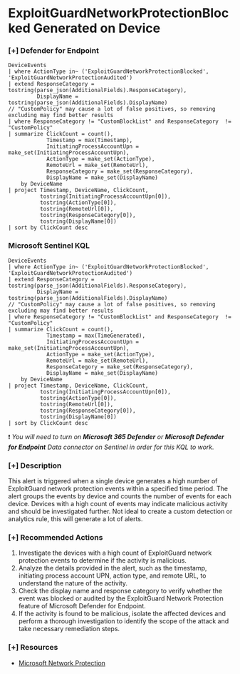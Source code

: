 # ExploitGuardNetworkProtectionBlocked Generated on Device

### [+] Defender for Endpoint 
```
DeviceEvents
| where ActionType in~ ('ExploitGuardNetworkProtectionBlocked', 'ExploitGuardNetworkProtectionAudited')
| extend ResponseCategory = tostring(parse_json(AdditionalFields).ResponseCategory),
         DisplayName = tostring(parse_json(AdditionalFields).DisplayName)
// "CustomPolicy" may cause a lot of false positives, so removing excluding may find better results
| where ResponseCategory != "CustomBlockList" and ResponseCategory  != "CustomPolicy" 
| summarize ClickCount = count(), 
            Timestamp = max(Timestamp), 
            InitiatingProcessAccountUpn = make_set(InitiatingProcessAccountUpn),
            ActionType = make_set(ActionType),
            RemoteUrl = make_set(RemoteUrl),
            ResponseCategory = make_set(ResponseCategory),
            DisplayName = make_set(DisplayName)
    by DeviceName
| project Timestamp, DeviceName, ClickCount, 
          tostring(InitiatingProcessAccountUpn[0]), 
          tostring(ActionType[0]), 
          tostring(RemoteUrl[0]), 
          tostring(ResponseCategory[0]), 
          tostring(DisplayName[0])
| sort by ClickCount desc
```

### Microsoft Sentinel KQL
```
DeviceEvents
| where ActionType in~ ('ExploitGuardNetworkProtectionBlocked', 'ExploitGuardNetworkProtectionAudited')
| extend ResponseCategory = tostring(parse_json(AdditionalFields).ResponseCategory),
         DisplayName = tostring(parse_json(AdditionalFields).DisplayName)
// "CustomPolicy" may cause a lot of false positives, so removing excluding may find better results
| where ResponseCategory != "CustomBlockList" and ResponseCategory  != "CustomPolicy"
| summarize ClickCount = count(), 
            Timestamp = max(TimeGenerated), 
            InitiatingProcessAccountUpn = make_set(InitiatingProcessAccountUpn),
            ActionType = make_set(ActionType),
            RemoteUrl = make_set(RemoteUrl),
            ResponseCategory = make_set(ResponseCategory),
            DisplayName = make_set(DisplayName)
    by DeviceName
| project Timestamp, DeviceName, ClickCount, 
          tostring(InitiatingProcessAccountUpn[0]), 
          tostring(ActionType[0]), 
          tostring(RemoteUrl[0]), 
          tostring(ResponseCategory[0]), 
          tostring(DisplayName[0])
| sort by ClickCount desc
```
:exclamation: *You will need to turn on **Microsoft 365 Defender** or **Microsoft Defender for Endpoint** Data connector on Sentinel in order for this KQL to work.*

### [+] Description 
This alert is triggered when a single device generates a high number of ExploitGuard network protection events within a specified time period. The alert groups the events by device and counts the number of events for each device. Devices with a high count of events may indicate malicious activity and should be investigated further. Not ideal to create a custom detection or analytics rule, this will generate a lot of alerts. 

### [+] Recommended Actions
1. Investigate the devices with a high count of ExploitGuard network protection events to determine if the activity is malicious.
2. Analyze the details provided in the alert, such as the timestamp, initiating process account UPN, action type, and remote URL, to understand the nature of the activity.
3. Check the display name and response category to verify whether the event was blocked or audited by the ExploitGuard Network Protection feature of Microsoft Defender for Endpoint.
4. If the activity is found to be malicious, isolate the affected devices and perform a thorough investigation to identify the scope of the attack and take necessary remediation steps.

### [+] Resources
- [Microsoft Network Protection](https://learn.microsoft.com/en-us/microsoft-365/security/defender-endpoint/network-protection?view=o365-worldwide)
